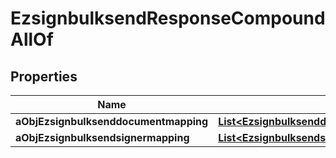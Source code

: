 

# EzsignbulksendResponseCompoundAllOf

## Properties

Name | Type | Description | Notes
------------ | ------------- | ------------- | -------------
**aObjEzsignbulksenddocumentmapping** | [**List&lt;EzsignbulksenddocumentmappingResponseCompound&gt;**](EzsignbulksenddocumentmappingResponseCompound.md) |  | 
**aObjEzsignbulksendsignermapping** | [**List&lt;EzsignbulksendsignermappingResponse&gt;**](EzsignbulksendsignermappingResponse.md) |  | 




